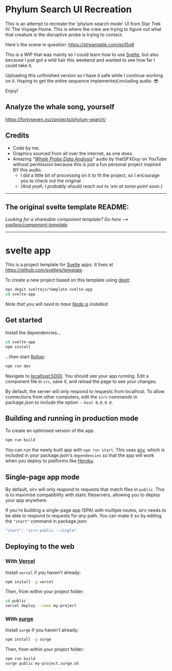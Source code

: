# Phylum Search UI Recreation

This is an attempt to recreate the 'phylum search mode' UI from Star Trek IV: The Voyage Home. This is where the crew are trying to figure out what that creature is the disruptive probe is trying to contact.

Here's the scene in question: https://streamable.com/eo15q6

This is a WIP that was mainly so I could learn how to use [Svelte](https://svelte.dev/), but also because I just got a wild hair this weekend and wanted to see how far I could take it.

Uploading this unfinished version so I have it safe while I continue working on it. Hoping to get the entire sequence implemented,including audio. 😎

Enjoy!

## Analyze the whale song, yourself

https://fortyseven.xyz/projects/phylum-search/

## Credits

- Code by me.
- Graphics sourced from all over the internet, as one does.
- Amazing _"[Whale Probe Data Analysis](https://www.youtube.com/watch?v=eh7E-51doj8)"_ audio by thatSFXGuy on YouTube without permission because this is just a fun personal project inspired BY this audio.
  - I did a little bit of processing on it to fit the project, so I encourage you to check out the original.
  - _(And yeah, I probably should reach out to 'em at some point soon.)_


----

## The original svelte template README:

*Looking for a shareable component template? Go here --> [sveltejs/component-template](https://github.com/sveltejs/component-template)*

----

# svelte app

This is a project template for [Svelte](https://svelte.dev) apps. It lives at https://github.com/sveltejs/template.

To create a new project based on this template using [degit](https://github.com/Rich-Harris/degit):

```bash
npx degit sveltejs/template svelte-app
cd svelte-app
```

*Note that you will need to have [Node.js](https://nodejs.org) installed.*

## Get started

Install the dependencies...

```bash
cd svelte-app
npm install
```

...then start [Rollup](https://rollupjs.org):

```bash
npm run dev
```

Navigate to [localhost:5000](http://localhost:5000). You should see your app running. Edit a component file in `src`, save it, and reload the page to see your changes.

By default, the server will only respond to requests from localhost. To allow connections from other computers, edit the `sirv` commands in package.json to include the option `--host 0.0.0.0`.

## Building and running in production mode

To create an optimised version of the app:

```bash
npm run build
```

You can run the newly built app with `npm run start`. This uses [sirv](https://github.com/lukeed/sirv), which is included in your package.json's `dependencies` so that the app will work when you deploy to platforms like [Heroku](https://heroku.com).

## Single-page app mode

By default, sirv will only respond to requests that match files in `public`. This is to maximise compatibility with static fileservers, allowing you to deploy your app anywhere.

If you're building a single-page app (SPA) with multiple routes, sirv needs to be able to respond to requests for *any* path. You can make it so by editing the `"start"` command in package.json:

```js
"start": "sirv public --single"
```

## Deploying to the web

### With [Vercel](https://vercel.com)

Install `vercel` if you haven't already:

```bash
npm install -g vercel
```

Then, from within your project folder:

```bash
cd public
vercel deploy --name my-project
```

### With [surge](https://surge.sh/)

Install `surge` if you haven't already:

```bash
npm install -g surge
```

Then, from within your project folder:

```bash
npm run build
surge public my-project.surge.sh
```
